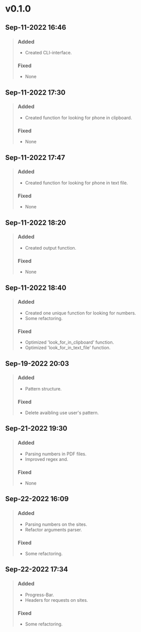 # v0.1.0
## Sep-11-2022 16:46
> ### Added
> * Created CLI-interface.
> ### Fixed
> * None

## Sep-11-2022 17:30
> ### Added
> * Created function for looking for phone in clipboard.
> ### Fixed
> * None

## Sep-11-2022 17:47
> ### Added
> * Created function for looking for phone in text file.
> ### Fixed
> * None

## Sep-11-2022 18:20
> ### Added
> * Created output function.
> ### Fixed
> * None

## Sep-11-2022 18:40
> ### Added
> * Created one unique function for looking for numbers.
> * Some refactoring.
> ### Fixed
> * Optimized 'look_for_in_clipboard' function.
> * Optimized 'look_for_in_text_file' function.

## Sep-19-2022 20:03
> ### Added
> * Pattern structure.
> ### Fixed
> * Delete avaibling use user's pattern.

## Sep-21-2022 19:30
> ### Added
> * Parsing numbers in PDF files.
> * Improved regex and.
> ### Fixed
> * None

## Sep-22-2022 16:09
> ### Added
> * Parsing numbers on the sites.
> * Refactor arguments parser.
> ### Fixed
> * Some refactoring.

## Sep-22-2022 17:34
> ### Added
> * Progress-Bar.
> * Headers for requests on sites.
> ### Fixed
> * Some refactoring.
